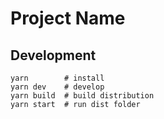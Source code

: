 # Project Name

## Development
```
yarn        # install
yarn dev    # develop
yarn build  # build distribution 
yarn start  # run dist folder
```